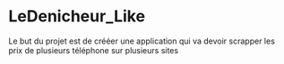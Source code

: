 # LeDenicheur_Like
Le but du projet est de crééer une application qui va devoir scrapper les prix de plusieurs téléphone sur plusieurs sites
